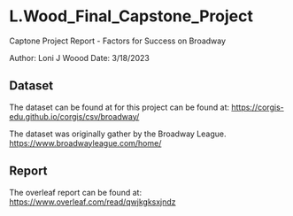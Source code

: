 #  L.Wood_Final_Capstone_Project

Captone Project Report - Factors for Success on Broadway

Author: Loni J Woood
Date:  3/18/2023


## Dataset

The dataset can be found at for this project can be found at: https://corgis-edu.github.io/corgis/csv/broadway/


The dataset was originally gather by the Broadway League.  https://www.broadwayleague.com/home/


## Report

The overleaf report can be found at: https://www.overleaf.com/read/qwjkgksxjndz
